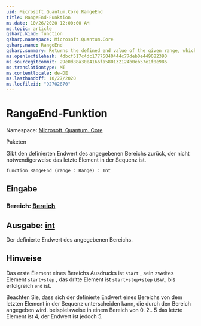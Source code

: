 ```yaml
---
uid: Microsoft.Quantum.Core.RangeEnd
title: RangeEnd-Funktion
ms.date: 10/26/2020 12:00:00 AM
ms.topic: article
qsharp.kind: function
qsharp.namespace: Microsoft.Quantum.Core
qsharp.name: RangeEnd
qsharp.summary: Returns the defined end value of the given range, which is not necessarily the last element in the sequence.
ms.openlocfilehash: 4dbcf517c4dc17775040444c77deb0e449082390
ms.sourcegitcommit: 29e0d88a30e4166fa580132124b0eb57e1f0e986
ms.translationtype: MT
ms.contentlocale: de-DE
ms.lasthandoff: 10/27/2020
ms.locfileid: "92702870"
---
```

# <a name="rangeend-function"></a>RangeEnd-Funktion

Namespace: [Microsoft. Quantum. Core](xref:Microsoft.Quantum.Core)

Paketen [](https://nuget.org/packages/)


Gibt den definierten Endwert des angegebenen Bereichs zurück, der nicht notwendigerweise das letzte Element in der Sequenz ist.

```qsharp
function RangeEnd (range : Range) : Int
```


## <a name="input"></a>Eingabe

### <a name="range--range"></a>Bereich: [Bereich](xref:microsoft.quantum.lang-ref.range)





## <a name="output--int"></a>Ausgabe: [int](xref:microsoft.quantum.lang-ref.int)

Der definierte Endwert des angegebenen Bereichs.

## <a name="remarks"></a>Hinweise

Das erste Element eines Bereichs Ausdrucks ist `start` , sein zweites Element `start+step` , das dritte Element ist `start+step+step` usw., bis erfolgreich `end` ist.

Beachten Sie, dass sich der definierte Endwert eines Bereichs von dem letzten Element in der Sequenz unterscheiden kann, die durch den Bereich angegeben wird. beispielsweise in einem Bereich von 0. 2.. 5 das letzte Element ist 4, der Endwert ist jedoch 5.